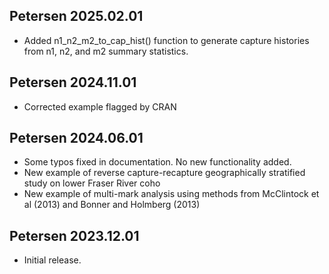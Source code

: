 Petersen 2025.02.01
-------------------
* Added n1_n2_m2_to_cap_hist() function to generate capture histories from n1, n2, and m2 summary statistics.

Petersen 2024.11.01
-------------------
* Corrected example flagged by CRAN

Petersen 2024.06.01
-------------------

* Some typos fixed in documentation. No new functionality added.
* New example of reverse capture-recapture geographically stratified study on
lower Fraser River coho
* New example of multi-mark analysis using methods from McClintock et al (2013) and Bonner and Holmberg (2013)


Petersen 2023.12.01
---------------

* Initial release.
